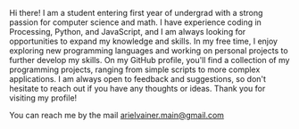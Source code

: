 Hi there! I am a student entering first year of undergrad with a strong passion for computer science and math. I have experience coding in Processing, Python, and JavaScript, and I am always looking for opportunities to expand my knowledge and skills. In my free time, I enjoy exploring new programming languages and working on personal projects to further develop my skills. On my GitHub profile, you'll find a collection of my programming projects, ranging from simple scripts to more complex applications. I am always open to feedback and suggestions, so don't hesitate to reach out if you have any thoughts or ideas. Thank you for visiting my profile!

You can reach me by the mail arielvainer.main@gmail.com

<!---
VainerAriel/VainerAriel is a ✨ special ✨ repository because its `README.md` (this file) appears on your GitHub profile.
You can click the Preview link to take a look at your changes.
--->
